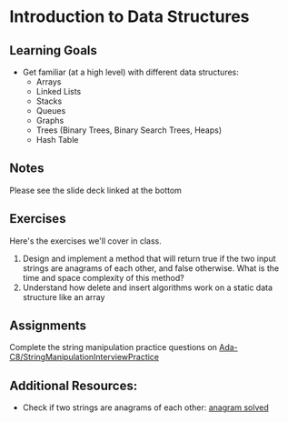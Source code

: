 # Introduction to Data Structures
## Learning Goals
+ Get familiar (at a high level) with different data structures:
  + Arrays
  + Linked Lists
  + Stacks
  + Queues
  + Graphs
  + Trees (Binary Trees, Binary Search Trees, Heaps)
  + Hash Table

## Notes
Please see the slide deck linked at the bottom

## Exercises
Here's the exercises we'll cover in class.
1. Design and implement a method that will return true if the two input strings are anagrams of each other, and false otherwise. What is the time and space complexity of this method?
2. Understand how delete and insert algorithms work on a static data structure like an array

## Assignments
Complete the string manipulation practice questions on [Ada-C8/StringManipulationInterviewPractice](https://github.com/Ada-C8/StringManipulationInterviewPractice)

## Additional Resources:
- Check if two strings are anagrams of each other: [anagram solved](http://www.geeksforgeeks.org/check-whether-two-strings-are-anagram-of-each-other/)
<!--
## Slide Deck
+ Slide Deck used in class</br>
<span xmlns:dct="http://purl.org/dc/terms/" property="dct:title"><a href="https://www.slideshare.net/secret/akXp3hJePlBdvz">Introduction to Data Structures</a></span> is licensed under a <a rel="license" href="http://creativecommons.org/licenses/by-nc-nd/4.0/">Creative Commons Attribution-NonCommercial-NoDerivatives 4.0 International License</a>.</br>
<a rel="license" href="http://creativecommons.org/licenses/by-nc-nd/4.0/"><img alt="Creative Commons License" style="border-width:0" src="https://i.creativecommons.org/l/by-nc-nd/4.0/88x31.png" /></a><br /> Please use the <strong>Download</strong> button and play the slide show locally (PowerPoint works best). Without this, the animations which are necessary in understanding the solutions will not render properly.
-->
